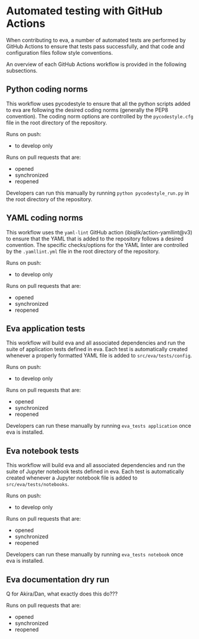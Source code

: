 # Automated testing with GitHub Actions
When contributing to eva, a number of automated tests are performed by GitHub Actions to ensure that tests pass successfully, and that code and configuration files follow style conventions.

An overview of each GitHub Actions workflow is provided in the following subsections.

## Python coding norms
This workflow uses pycodestyle to ensure that all the python scripts added to eva are following the desired coding norms (generally the PEP8 convention).
The coding norm options are controlled by the `pycodestyle.cfg` file in the root directory of the repository.

Runs on push:
- to develop only

Runs on pull requests that are:
- opened
- synchronized
- reopened

Developers can run this manually by running `python pycodestyle_run.py` in the root directory of the repository.

## YAML coding norms
This workflow uses the `yaml-lint` GitHub action (ibiqlik/action-yamllint@v3) to ensure that the YAML that is added to the repository follows a desired convention. The specific checks/options for the YAML linter are controlled by the `.yamllint.yml` file in the root directory of the repository.

Runs on push:
- to develop only

Runs on pull requests that are:
- opened
- synchronized
- reopened

## Eva application tests
This workflow will build eva and all associated dependencies and run the suite of application tests defined in eva. Each test is automatically created whenever a properly formatted YAML file is added to `src/eva/tests/config`.  

Runs on push:
- to develop only

Runs on pull requests that are:
- opened
- synchronized
- reopened

Developers can run these manually by running `eva_tests application` once eva is installed.

## Eva notebook tests
This workflow will build eva and all associated dependencies and run the suite of Jupyter notebook tests defined in eva. Each test is automatically created whenever a Jupyter notebook file is added to `src/eva/tests/notebooks`.  

Runs on push:
- to develop only

Runs on pull requests that are:
- opened
- synchronized
- reopened

Developers can run these manually by running `eva_tests notebook` once eva is installed.

## Eva documentation dry run
Q for Akira/Dan, what exactly does this do???

Runs on pull requests that are:
- opened
- synchronized
- reopened
